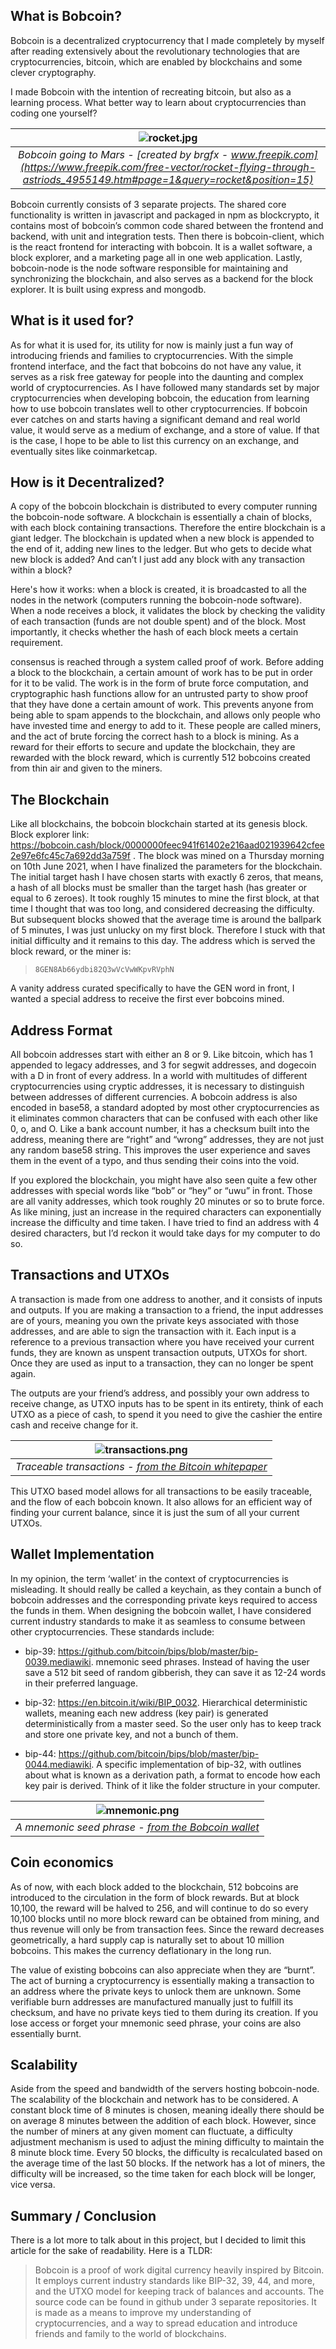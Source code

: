 ## What is Bobcoin?

Bobcoin is a decentralized cryptocurrency that I made completely by myself after reading extensively about the revolutionary technologies that are cryptocurrencies, bitcoin, which are enabled by blockchains and some clever cryptography.

I made Bobcoin with the intention of recreating bitcoin, but also as a learning process. What better way to learn about cryptocurrencies than coding one yourself?

|                                                        ![rocket.jpg](images/bobcoin/rocket.jpg "Bobcoin going to Mars")                                                        |
| :----------------------------------------------------------------------------------------------------------------------------------------------------------------------------: |
| _Bobcoin going to Mars - [created by brgfx - www.freepik.com](https://www.freepik.com/free-vector/rocket-flying-through-astriods_4955149.htm#page=1&query=rocket&position=15)_ |

Bobcoin currently consists of 3 separate projects. The shared core functionality is written in javascript and packaged in npm as blockcrypto, it contains most of bobcoin’s common code shared between the frontend and backend, with unit and integration tests. Then there is bobcoin-client, which is the react frontend for interacting with bobcoin. It is a wallet software, a block explorer, and a marketing page all in one web application. Lastly, bobcoin-node is the node software responsible for maintaining and synchronizing the blockchain, and also serves as a backend for the block explorer. It is built using express and mongodb.

## What is it used for?

As for what it is used for, its utility for now is mainly just a fun way of introducing friends and families to cryptocurrencies. With the simple frontend interface, and the fact that bobcoins do not have any value, it serves as a risk free gateway for people into the daunting and complex world of cryptocurrencies. As I have followed many standards set by major cryptocurrencies when developing bobcoin, the education from learning how to use bobcoin translates well to other cryptocurrencies. If bobcoin ever catches on and starts having a significant demand and real world value, it would serve as a medium of exchange, and a store of value. If that is the case, I hope to be able to list this currency on an exchange, and eventually sites like coinmarketcap.

## How is it Decentralized?

A copy of the bobcoin blockchain is distributed to every computer running the bobcoin-node software. A blockchain is essentially a chain of blocks, with each block containing transactions. Therefore the entire blockchain is a giant ledger. The blockchain is updated when a new block is appended to the end of it, adding new lines to the ledger. But who gets to decide what new block is added? And can’t I just add any block with any transaction within a block?

Here's how it works: when a block is created, it is broadcasted to all the nodes in the network (computers running the bobcoin-node software). When a node receives a block, it validates the block by checking the validity of each transaction (funds are not double spent) and of the block. Most importantly, it checks whether the hash of each block meets a certain requirement.

consensus is reached through a system called proof of work. Before adding a block to the blockchain, a certain amount of work has to be put in order for it to be valid. The work is in the form of brute force computation, and cryptographic hash functions allow for an untrusted party to show proof that they have done a certain amount of work. This prevents anyone from being able to spam appends to the blockchain, and allows only people who have invested time and energy to add to it. These people are called miners, and the act of brute forcing the correct hash to a block is mining. As a reward for their efforts to secure and update the blockchain, they are rewarded with the block reward, which is currently 512 bobcoins created from thin air and given to the miners.

## The Blockchain

Like all blockchains, the bobcoin blockchain started at its genesis block. Block explorer link: https://bobcoin.cash/block/0000000feec941f61402e216aad021939642cfee2e97e6fc45c7a692dd3a759f
. The block was mined on a Thursday morning on 10th June 2021, when I have finalized the parameters for the blockchain. The initial target hash I have chosen starts with exactly 6 zeros, that means, a hash of all blocks must be smaller than the target hash (has greater or equal to 6 zeroes). It took roughly 15 minutes to mine the first block, at that time I thought that was too long, and considered decreasing the difficulty. But subsequent blocks showed that the average time is around the ballpark of 5 minutes, I was just unlucky on my first block. Therefore I stuck with that initial difficulty and it remains to this day. The address which is served the block reward, or the miner is:

> `8GEN8Ab66ydbi82Q3wVcVwWKpvRVphN`

A vanity address curated specifically to have the GEN word in front, I wanted a special address to receive the first ever bobcoins mined.

## Address Format

All bobcoin addresses start with either an 8 or 9. Like bitcoin, which has 1 appended to legacy addresses, and 3 for segwit addresses, and dogecoin with a D in front of every address. In a world with multitudes of different cryptocurrencies using cryptic addresses, it is necessary to distinguish between addresses of different currencies. A bobcoin address is also encoded in base58, a standard adopted by most other cryptocurrencies as it eliminates common characters that can be confused with each other like 0, o, and O. Like a bank account number, it has a checksum built into the address, meaning there are “right” and “wrong” addresses, they are not just any random base58 string. This improves the user experience and saves them in the event of a typo, and thus sending their coins into the void.

If you explored the blockchain, you might have also seen quite a few other addresses with special words like “bob” or “hey” or “uwu” in front. Those are all vanity addresses, which took roughly 20 minutes or so to brute force. As like mining, just an increase in the required characters can exponentially increase the difficulty and time taken. I have tried to find an address with 4 desired characters, but I’d reckon it would take days for my computer to do so.

## Transactions and UTXOs

A transaction is made from one address to another, and it consists of inputs and outputs. If you are making a transaction to a friend, the input addresses are of yours, meaning you own the private keys associated with those addresses, and are able to sign the transaction with it. Each input is a reference to a previous transaction where you have received your current funds, they are known as unspent transaction outputs, UTXOs for short. Once they are used as input to a transaction, they can no longer be spent again.

The outputs are your friend’s address, and possibly your own address to receive change, as UTXO inputs has to be spent in its entirety, think of each UTXO as a piece of cash, to spend it you need to give the cashier the entire cash and receive change for it.

|       ![transactions.png](images/bobcoin/transactions.png "Traceable transactions")       |
| :---------------------------------------------------------------------------------------: |
| _Traceable transactions - [from the Bitcoin whitepaper](https://bitcoin.org/bitcoin.pdf)_ |

This UTXO based model allows for all transactions to be easily traceable, and the flow of each bobcoin known. It also allows for an efficient way of finding your current balance, since it is just the sum of all your current UTXOs.

## Wallet Implementation

In my opinion, the term ‘wallet’ in the context of cryptocurrencies is misleading. It should really be called a keychain, as they contain a bunch of bobcoin addresses and the corresponding private keys required to access the funds in them. When designing the bobcoin wallet, I have considered current industry standards to make it as seamless to consume between other cryptocurrencies. These standards include:

- bip-39: https://github.com/bitcoin/bips/blob/master/bip-0039.mediawiki. mnemonic seed phrases. Instead of having the user save a 512 bit seed of random gibberish, they can save it as 12-24 words in their preferred language.

- bip-32: https://en.bitcoin.it/wiki/BIP_0032. Hierarchical deterministic wallets, meaning each new address (key pair) is generated deterministically from a master seed. So the user only has to keep track and store one private key, and not a bunch of them.

- bip-44: https://github.com/bitcoin/bips/blob/master/bip-0044.mediawiki. A specific implementation of bip-32, with outlines about what is known as a derivation path, a format to encode how each key pair is derived. Think of it like the folder structure in your computer.

|       ![mnemonic.png](images/bobcoin/mnemonic.png "A mnemonic seed phrase")       |
| :-------------------------------------------------------------------------------: |
| _A mnemonic seed phrase - [from the Bobcoin wallet](https://bobcoin.cash/wallet)_ |

## Coin economics

As of now, with each block added to the blockchain, 512 bobcoins are introduced to the circulation in the form of block rewards. But at block 10,100, the reward will be halved to 256, and will continue to do so every 10,100 blocks until no more block reward can be obtained from mining, and thus revenue will only be from transaction fees. Since the reward decreases geometrically, a hard supply cap is naturally set to about 10 million bobcoins. This makes the currency deflationary in the long run.

The value of existing bobcoins can also appreciate when they are “burnt”. The act of burning a cryptocurrency is essentially making a transaction to an address where the private keys to unlock them are unknown. Some verifiable burn addresses are manufactured manually just to fulfill its checksum, and have no private keys tied to them during its creation. If you lose access or forget your mnemonic seed phrase, your coins are also essentially burnt.

## Scalability

Aside from the speed and bandwidth of the servers hosting bobcoin-node. The scalability of the blockchain and network has to be considered. A constant block time of 8 minutes is chosen, meaning ideally there should be on average 8 minutes between the addition of each block. However, since the number of miners at any given moment can fluctuate, a difficulty adjustment mechanism is used to adjust the mining difficulty to maintain the 8 minute block time. Every 50 blocks, the difficulty is recalculated based on the average time of the last 50 blocks. If the network has a lot of miners, the difficulty will be increased, so the time taken for each block will be longer, vice versa.

## Summary / Conclusion

There is a lot more to talk about in this project, but I decided to limit this article for the sake of readability. Here is a TLDR:

> Bobcoin is a proof of work digital currency heavily inspired by Bitcoin. It employs current industry standards like BIP-32, 39, 44, and more, and the UTXO model for keeping track of balances and accounts. The source code can be found in github under 3 separate repositories. It is made as a means to improve my understanding of cryptocurrencies, and a way to spread education and introduce friends and family to the world of blockchains.
